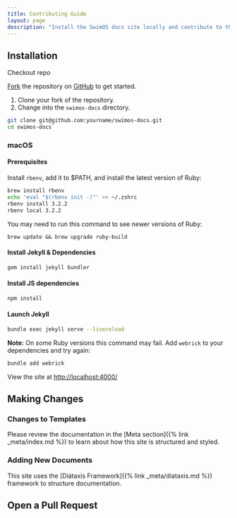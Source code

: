 ```yaml
---
title: Contributing Guide
layout: page
description: "Install the SwimOS docs site locally and contribute to the documentation project."
---
```


## Installation

Checkout repo

[Fork](https://github.com/swimos/swimos-docs/fork) the repository on [GitHub](https://github.com/swimos/swimos-docs) to get started.

1. Clone your fork of the repository.
2. Change into the `swimos-docs` directory.

```bash
git clone git@github.com:yourname/swimos-docs.git
cd swimos-docs`
```

### macOS

#### Prerequisites

Install `rbenv`, add it to $PATH, and install the latest version of Ruby:

```bash
brew install rbenv
echo 'eval "$(rbenv init -)"' >> ~/.zshrc
rbenv install 3.2.2
rbenv local 3.2.2
```

You may need to run this command to see newer versions of Ruby:

```
brew update && brew upgrade ruby-build
```

#### Install Jekyll & Dependencies

```bash
gem install jekyll bundler
```

#### Install JS dependencies

```bash
npm install
```

#### Launch Jekyll

```bash
bundle exec jekyll serve --livereload
```

**Note:** On some Ruby versions this command may fail. Add `webrick` to your dependencies and try again:

```bash
bundle add webrick
```

View the site at [http://localhost:4000/](http://localhost:4000/)

## Making Changes

### Changes to Templates

Please review the documentation in the [Meta section]({% link _meta/index.md %}) to learn about how this site is structured and styled.

### Adding New Documents

This site uses the [Diátaxis Framework]({% link _meta/diataxis.md %}) framework to structure documentation.

## Open a Pull Request

